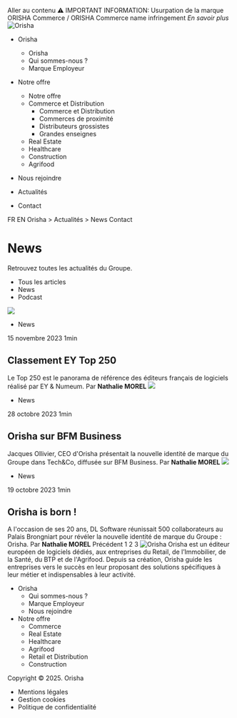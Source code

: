 Aller au contenu 
⚠️ IMPORTANT INFORMATION: Usurpation de la marque ORISHA Commerce / ORISHA Commerce name infringement _En savoir plus_
![Orisha](https://www.orisha.com/app/uploads/2023/10/cropped-ORISHA_LOGOTYPE_GROUPE_SIGNATURE_EXECUTE_NEGATIF_RVB.png)
  * Orisha 
    * Orisha 
    * Qui sommes-nous ?
    * Marque Employeur
  * Notre offre 
    * Notre offre 
    * Commerce et Distribution 
      * Commerce et Distribution 
      * Commerces de proximité
      * Distributeurs grossistes
      * Grandes enseignes
    * Real Estate
    * Healthcare
    * Construction
    * Agrifood
  * Nous rejoindre
  * Actualités


  * Contact 


FR EN
Orisha > Actualités > News
Contact
# News
Retrouvez toutes les actualités du Groupe.
  * Tous les articles
  * News
  * Podcast


![](https://www.orisha.com/app/uploads/2023/11/eytestscreen.png)
  * News


15 novembre 2023 
1min
## Classement EY Top 250
Le Top 250 est le panorama de référence des éditeurs français de logiciels réalisé par EY & Numeum.
Par **Nathalie MOREL**
![](https://www.orisha.com/app/uploads/2023/11/screenbmf.png)
  * News


28 octobre 2023 
1min
## Orisha sur BFM Business
Jacques Ollivier, CEO d'Orisha présentait la nouvelle identité de marque du Groupe dans Tech&Co, diffusée sur BFM Business.
Par **Nathalie MOREL**
![](https://www.orisha.com/app/uploads/2023/11/screenaftermovie.png)
  * News


19 octobre 2023 
1min
## Orisha is born !
A l'occasion de ses 20 ans, DL Software réunissait 500 collaborateurs au Palais Brongniart pour révéler la nouvelle identité de marque du Groupe : Orisha.
Par **Nathalie MOREL**
Précédent 1 2 3
![Orisha](https://www.orisha.com/app/uploads/2023/10/cropped-ORISHA_LOGOTYPE_GROUPE_SIGNATURE_EXECUTE_NEGATIF_RVB.png)
Orisha est un éditeur européen de logiciels dédiés, aux entreprises du Retail, de l’Immobilier, de la Santé, du BTP et de l'Agrifood. Depuis sa création, Orisha guide les entreprises vers le succès en leur proposant des solutions spécifiques à leur métier et indispensables à leur activité. 
  * Orisha 
    * Qui sommes-nous ? 
    * Marque Employeur 
    * Nous rejoindre 
  * Notre offre 
    * Commerce 
    * Real Estate 
    * Healthcare 
    * Agrifood 
    * Retail et Distribution 
    * Construction 


Copyright © 2025. Orisha
  * Mentions légales 
  * Gestion cookies 
  * Politique de confidentialité 


